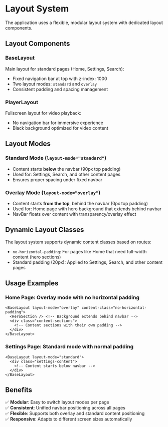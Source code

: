 # Layout System

The application uses a flexible, modular layout system with dedicated layout components.

## Layout Components

### BaseLayout
Main layout for standard pages (Home, Settings, Search):
- Fixed navigation bar at top with z-index: 1000
- Two layout modes: `standard` and `overlay`
- Consistent padding and spacing management

### PlayerLayout
Fullscreen layout for video playback:
- No navigation bar for immersive experience
- Black background optimized for video content

## Layout Modes

### Standard Mode (`layout-mode="standard"`)
- Content starts **below** the navbar (90px top padding)
- Used for: Settings, Search, and other content pages
- Ensures proper spacing under fixed navbar

### Overlay Mode (`layout-mode="overlay"`)
- Content starts **from the top**, behind the navbar (0px top padding)
- Used for: Home page with hero background that extends behind navbar
- NavBar floats over content with transparency/overlay effect

## Dynamic Layout Classes

The layout system supports dynamic content classes based on routes:
- `no-horizontal-padding`: For pages like Home that need full-width content (hero sections)
- Standard padding (20px): Applied to Settings, Search, and other content pages

## Usage Examples

### Home Page: Overlay mode with no horizontal padding
```vue
<BaseLayout layout-mode="overlay" content-class="no-horizontal-padding">
  <HeroSection /> <!-- Background extends behind navbar -->
  <div class="content-sections">
    <!-- Content sections with their own padding -->
  </div>
</BaseLayout>
```

### Settings Page: Standard mode with normal padding
```vue
<BaseLayout layout-mode="standard">
  <div class="settings-content">
    <!-- Content starts below navbar -->
  </div>
</BaseLayout>
```

## Benefits
✅ **Modular**: Easy to switch layout modes per page  
✅ **Consistent**: Unified navbar positioning across all pages  
✅ **Flexible**: Supports both overlay and standard content positioning  
✅ **Responsive**: Adapts to different screen sizes automatically
